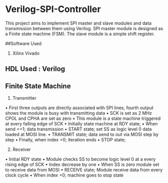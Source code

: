 # Verilog-SPI-Controller

 This project aims to implement SPI master and slave modules and data transmission between them using Verilog. SPI master module is designed as a Finite state machine (FSM). The slave module is a simple shift register.
 
 ##Software Used
 
 1. Xilinx Vivado
 
 ## HDL Used : Verilog 

## Finite State Machine 

1. Transmitter

• First three outputs are directly associated with SPI lines, fourth output shows the
  module is busy with transmitting data
• SCK is set as 2 MHz CPOL and CPHA are set as zero
• This module is a state machine triggered at every falling edge of SCK
• Initially state machine at RDY state;
• When send ==1; data transmission
• START state; set SS as logic level 0 data loaded at MOSI line.
• TRANSMIT state; data send to out via MOSI step by step
• Finally, when index =0; iteration ends
• STOP state;

2. Receiver

• Initial RDY state
• Module checks SS to become logic level 0 at a every rising edge of SCK
• Index decrease by one
• When SS is zero module set to receive data from MOSI
• RECEIVE state; Module receive data from every clock cycle
• When index =0; machine goes to stop state
